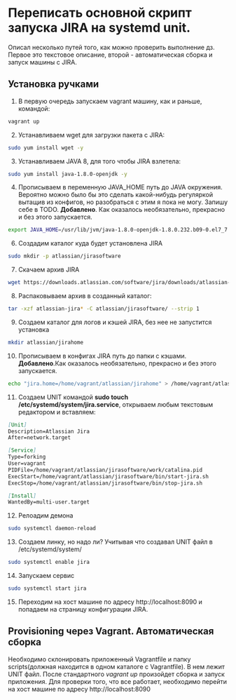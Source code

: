 # Переписать основной скрипт запуска JIRA на systemd unit.

Описал несколько путей того, как можно проверить выполнение дз. Первое это текстовое описание, второй - автоматическая сборка и запуск машины с JIRA.

## Установка ручками

1. В первую очередь запускаем vagrant машину, как и раньше, командой:

```bash
vagrant up
```

2. Устанавливаем wget для загрузки пакета с JIRA:

```bash
sudo yum install wget -y
```

3. Устанавливаем JAVA 8, для того чтобы JIRA взлетела:

```bash
sudo yum install java-1.8.0-openjdk -y
```

4. Прописываем в переменную JAVA_HOME путь до JAVA окружения. Вероятно можно было бы это сделать какой-нибудь регуляркой вытащив из конфигов, но разобраться с этим я пока не могу. Запишу себе в TODO.
**Добавлено**. Как оказалось необязательно, прекрасно и без этого запускается.

```bash
export JAVA_HOME=/usr/lib/jvm/java-1.8.0-openjdk-1.8.0.232.b09-0.el7_7.x86_64/jre/bin/java
```

6. Создадим каталог куда будет установлена JIRA

```bash
sudo mkdir -p atlassian/jirasoftware
```

7. Скачаем архив JIRA

```bash
wget https://downloads.atlassian.com/software/jira/downloads/atlassian-jira-software-8.5.1.tar.gz
```

8. Распаковываем архив в созданный каталог:

```bash
tar -xzf atlassian-jira* -C atlassian/jirasoftware/ --strip 1
```

9. Создаем каталог для логов и кэшей JIRA, без нее не запустится установка

```bash
mkdir atlassian/jirahome
```

10. Прописываем в конфигах JIRA путь до папки с кэшами. 
**Добавлено**.Как оказалось необязательно, прекрасно и без этого запускается.

```bash
echo "jira.home=/home/vagrant/atlassian/jirahome" > /home/vagrant/atlassian/jirasoftware/atlassian-jira/WEB-INF/classes/jira-application.properties
```

11. Создаем UNIT командой **sudo touch /etc/systemd/system/jira.service**, открываем любым текстовым редактором и вставляем:

```markdown
[Unit] 
Description=Atlassian Jira
After=network.target

[Service] 
Type=forking
User=vagrant
PIDFile=/home/vagrant/atlassian/jirasoftware/work/catalina.pid
ExecStart=/home/vagrant/atlassian/jirasoftware/bin/start-jira.sh
ExecStop=/home/vagrant/atlassian/jirasoftware/bin/stop-jira.sh

[Install] 
WantedBy=multi-user.target
```

12. Релоадим демона

```bash
sudo systemctl daemon-reload
```

13. Cоздаем линку, но надо ли? Учитывая что создавал UNIT файл в /etc/systemd/system/

```bash
sudo systemctl enable jira
```

14. Запускаем сервис

```bash
sudo systemctl start jira
```
15. Переходим на хост машине по адресу http://localhost:8090 и попадаем на страницу конфигурации JIRA.

## Provisioning через Vagrant. Автоматическая сборка

Необходимо склонировать приложенный Vagrantfile и папку scripts(должная находится в одном каталоге с Vagrantfile). В нем лежит UNIT файл. После стандартного *vagrant up* произойдет сборка и запуск приложения.
Для проверки того, что все работает, необходимо перейти на хост машине по адресу http://localhost:8090
